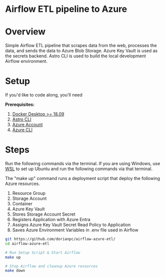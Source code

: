 
# Airflow ETL pipeline to Azure


Overview
========

Simple Airflow ETL pipeline that scrapes data from the web, processes the data, and sends the data to Azure Blob Storage. Azure Key Vault is used as the secrets backend.
Astro CLI is used to build the local development Airflow environment.


# Setup

If you'd like to code along, you'll need

**Prerequisites:**

1. [Docker Desktop >= 18.09](https://docs.docker.com/get-docker/)
2. [Astro CLI](https://docs.astronomer.io/astro/cli/install-cli)
4. [Azure Account](https://azure.microsoft.com/en-us/free)
5. [Azure CLI](https://learn.microsoft.com/en-us/cli/azure/install-azure-cli-linux?pivots=apt)

# Steps

Run the following commands via the terminal. If you are using Windows, use [WSL](https://ubuntu.com/tutorials/install-ubuntu-on-wsl2-on-windows-10#1-overview) to set up Ubuntu and run the following commands via that terminal.

The "make up" command runs a deployment script that deploy the following Azure resources.
1. Resource Group
2. Storage Account
3. Container
4. Azure Key Vault
5. Stores Storage Account Secret
6. Registers Application with Azure Entra
7. Assigns Azure Key Vault Secret Read Policy to Application
8. Saves Azure Environment Variables in .env file used in Airflow 

```bash
git https://github.com/dorianpc/airflow-azure-etl/
cd airflow-azure-etl
```
```bash
# Run Setup Script & Start Airflow 
make up 
```
```bash
# Stop Airflow and cleanup Azure resources
make down
```

